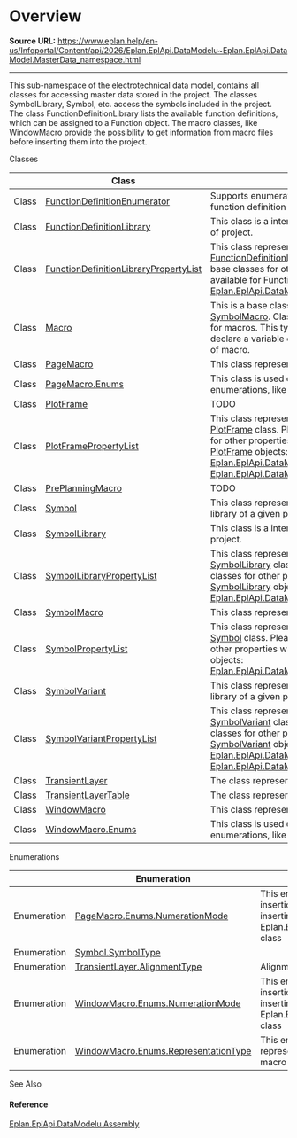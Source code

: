 # Overview

**Source URL:** https://www.eplan.help/en-us/Infoportal/Content/api/2026/Eplan.EplApi.DataModelu~Eplan.EplApi.DataModel.MasterData_namespace.html

---

This sub-namespace of the electrotechnical data model, contains all classes for accessing master data stored in the project. The classes SymbolLibrary, Symbol, etc. access the symbols included in the project. The class FunctionDefinitionLibrary lists the available function definitions, which can be assigned to a Function object. The macro classes, like WindowMacro provide the possibility to get information from macro files before inserting them into the project.

Classes

|  | Class | Description |
| --- | --- | --- |
| Class | [FunctionDefinitionEnumerator](Eplan.EplApi.DataModelu~Eplan.EplApi.DataModel.MasterData.FunctionDefinitionEnumerator.html) | Supports enumeration of function definitions in function definition library. |
| Class | [FunctionDefinitionLibrary](Eplan.EplApi.DataModelu~Eplan.EplApi.DataModel.MasterData.FunctionDefinitionLibrary.html) | This class is a interface to function definition library of project. |
| Class | [FunctionDefinitionLibraryPropertyList](Eplan.EplApi.DataModelu~Eplan.EplApi.DataModel.MasterData.FunctionDefinitionLibraryPropertyList.html) | This class represents collection of properties of [FunctionDefinitionLibrary](Eplan.EplApi.DataModelu~Eplan.EplApi.DataModel.MasterData.FunctionDefinitionLibrary.html) class. Please check also base classes for other properties which are available for [FunctionDefinitionLibrary](Eplan.EplApi.DataModelu~Eplan.EplApi.DataModel.MasterData.FunctionDefinitionLibrary.html) objects: [Eplan.EplApi.DataModel.StorableObjectPropertyList](Eplan.EplApi.DataModelu~Eplan.EplApi.DataModel.StorableObjectPropertyList.html) |
| Class | [Macro](Eplan.EplApi.DataModelu~Eplan.EplApi.DataModel.MasterData.Macro.html) | This is a base class for: [PageMacro](Eplan.EplApi.DataModelu~Eplan.EplApi.DataModel.MasterData.PageMacro.html), [WindowMacro](Eplan.EplApi.DataModelu~Eplan.EplApi.DataModel.MasterData.WindowMacro.html), [SymbolMacro](Eplan.EplApi.DataModelu~Eplan.EplApi.DataModel.MasterData.SymbolMacro.html). Class provides basic functionality for macros. This type can be used in order to declare a variable or parameter that holds any type of macro. |
| Class | [PageMacro](Eplan.EplApi.DataModelu~Eplan.EplApi.DataModel.MasterData.PageMacro.html) | This class represents a page macro. |
| Class | [PageMacro.Enums](Eplan.EplApi.DataModelu~Eplan.EplApi.DataModel.MasterData.PageMacro+Enums.html) | This class is used only as container for enumerations, like a name space. |
| Class | [PlotFrame](Eplan.EplApi.DataModelu~Eplan.EplApi.DataModel.MasterData.PlotFrame.html) | TODO |
| Class | [PlotFramePropertyList](Eplan.EplApi.DataModelu~Eplan.EplApi.DataModel.MasterData.PlotFramePropertyList.html) | This class represents collection of properties of [PlotFrame](Eplan.EplApi.DataModelu~Eplan.EplApi.DataModel.MasterData.PlotFrame.html) class. Please check also base classes for other properties which are available for [PlotFrame](Eplan.EplApi.DataModelu~Eplan.EplApi.DataModel.MasterData.PlotFrame.html) objects: [Eplan.EplApi.DataModel.PlacementPropertyList](Eplan.EplApi.DataModelu~Eplan.EplApi.DataModel.PlacementPropertyList.html), [Eplan.EplApi.DataModel.StorableObjectPropertyList](Eplan.EplApi.DataModelu~Eplan.EplApi.DataModel.StorableObjectPropertyList.html) |
| Class | [PrePlanningMacro](Eplan.EplApi.DataModelu~Eplan.EplApi.DataModel.MasterData.PrePlanningMacro.html) | TODO |
| Class | [Symbol](Eplan.EplApi.DataModelu~Eplan.EplApi.DataModel.MasterData.Symbol.html) | This class represents a symbol from a symbol library of a given project. |
| Class | [SymbolLibrary](Eplan.EplApi.DataModelu~Eplan.EplApi.DataModel.MasterData.SymbolLibrary.html) | This class is a interface to symbols library of project. |
| Class | [SymbolLibraryPropertyList](Eplan.EplApi.DataModelu~Eplan.EplApi.DataModel.MasterData.SymbolLibraryPropertyList.html) | This class represents collection of properties of [SymbolLibrary](Eplan.EplApi.DataModelu~Eplan.EplApi.DataModel.MasterData.SymbolLibrary.html) class. Please check also base classes for other properties which are available for [SymbolLibrary](Eplan.EplApi.DataModelu~Eplan.EplApi.DataModel.MasterData.SymbolLibrary.html) objects: [Eplan.EplApi.DataModel.StorableObjectPropertyList](Eplan.EplApi.DataModelu~Eplan.EplApi.DataModel.StorableObjectPropertyList.html) |
| Class | [SymbolMacro](Eplan.EplApi.DataModelu~Eplan.EplApi.DataModel.MasterData.SymbolMacro.html) | This class represents a symbol macro |
| Class | [SymbolPropertyList](Eplan.EplApi.DataModelu~Eplan.EplApi.DataModel.MasterData.SymbolPropertyList.html) | This class represents collection of properties of [Symbol](Eplan.EplApi.DataModelu~Eplan.EplApi.DataModel.MasterData.Symbol.html) class. Please check also base classes for other properties which are available for [Symbol](Eplan.EplApi.DataModelu~Eplan.EplApi.DataModel.MasterData.Symbol.html) objects: [Eplan.EplApi.DataModel.StorableObjectPropertyList](Eplan.EplApi.DataModelu~Eplan.EplApi.DataModel.StorableObjectPropertyList.html) |
| Class | [SymbolVariant](Eplan.EplApi.DataModelu~Eplan.EplApi.DataModel.MasterData.SymbolVariant.html) | This class represents a symbol from a symbol library of a given project. |
| Class | [SymbolVariantPropertyList](Eplan.EplApi.DataModelu~Eplan.EplApi.DataModel.MasterData.SymbolVariantPropertyList.html) | This class represents collection of properties of [SymbolVariant](Eplan.EplApi.DataModelu~Eplan.EplApi.DataModel.MasterData.SymbolVariant.html) class. Please check also base classes for other properties which are available for [SymbolVariant](Eplan.EplApi.DataModelu~Eplan.EplApi.DataModel.MasterData.SymbolVariant.html) objects: [Eplan.EplApi.DataModel.PlacementPropertyList](Eplan.EplApi.DataModelu~Eplan.EplApi.DataModel.PlacementPropertyList.html), [Eplan.EplApi.DataModel.StorableObjectPropertyList](Eplan.EplApi.DataModelu~Eplan.EplApi.DataModel.StorableObjectPropertyList.html) |
| Class | [TransientLayer](Eplan.EplApi.DataModelu~Eplan.EplApi.DataModel.MasterData.TransientLayer.html) | The class represents transient layer. |
| Class | [TransientLayerTable](Eplan.EplApi.DataModelu~Eplan.EplApi.DataModel.MasterData.TransientLayerTable.html) | The class represents table of transient layers. |
| Class | [WindowMacro](Eplan.EplApi.DataModelu~Eplan.EplApi.DataModel.MasterData.WindowMacro.html) | This class represents a window macro |
| Class | [WindowMacro.Enums](Eplan.EplApi.DataModelu~Eplan.EplApi.DataModel.MasterData.WindowMacro+Enums.html) | This class is used only as container for enumerations, like a name space. |

Enumerations

|  | Enumeration | Description |
| --- | --- | --- |
| Enumeration | [PageMacro.Enums.NumerationMode](Eplan.EplApi.DataModelu~Eplan.EplApi.DataModel.MasterData.PageMacro+Enums+NumerationMode.html) | This enumeration specifies insertion mode, when inserting a macro via the Eplan.EplApi.HeServices.Insert class |
| Enumeration | [Symbol.SymbolType](Eplan.EplApi.DataModelu~Eplan.EplApi.DataModel.MasterData.Symbol+SymbolType.html) |  |
| Enumeration | [TransientLayer.AlignmentType](Eplan.EplApi.DataModelu~Eplan.EplApi.DataModel.MasterData.TransientLayer+AlignmentType.html) | Alignment |
| Enumeration | [WindowMacro.Enums.NumerationMode](Eplan.EplApi.DataModelu~Eplan.EplApi.DataModel.MasterData.WindowMacro+Enums+NumerationMode.html) | This enumeration specifies insertion mode, when inserting a macro via the Eplan.EplApi.HeServices.Insert class |
| Enumeration | [WindowMacro.Enums.RepresentationType](Eplan.EplApi.DataModelu~Eplan.EplApi.DataModel.MasterData.WindowMacro+Enums+RepresentationType.html) | This enumeration specifies the representation types, which a macro can contain |

See Also

#### Reference

[Eplan.EplApi.DataModelu Assembly](Eplan.EplApi.DataModelu.html)
